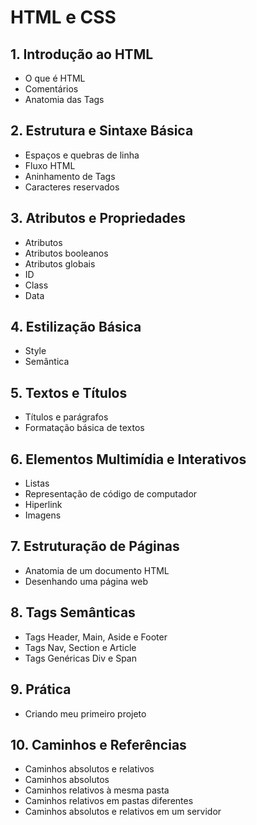 # HTML e CSS

## **1. Introdução ao HTML**

- O que é HTML  
- Comentários  
- Anatomia das Tags  

## **2. Estrutura e Sintaxe Básica**

- Espaços e quebras de linha  
- Fluxo HTML  
- Aninhamento de Tags  
- Caracteres reservados  

## **3. Atributos e Propriedades**

- Atributos  
- Atributos booleanos  
- Atributos globais  
- ID  
- Class  
- Data  

## **4. Estilização Básica**

- Style  
- Semântica  

## **5. Textos e Títulos**

- Títulos e parágrafos  
- Formatação básica de textos  

## **6. Elementos Multimídia e Interativos**

- Listas  
- Representação de código de computador  
- Hiperlink  
- Imagens  

## **7. Estruturação de Páginas**

- Anatomia de um documento HTML  
- Desenhando uma página web  

## **8. Tags Semânticas**

- Tags Header, Main, Aside e Footer  
- Tags Nav, Section e Article  
- Tags Genéricas Div e Span  

## **9. Prática**

- Criando meu primeiro projeto  

## **10. Caminhos e Referências**

- Caminhos absolutos e relativos  
- Caminhos absolutos  
- Caminhos relativos à mesma pasta  
- Caminhos relativos em pastas diferentes  
- Caminhos absolutos e relativos em um servidor  
